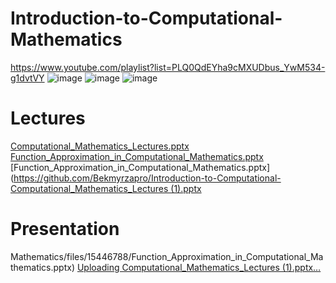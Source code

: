 # Introduction-to-Computational-Mathematics

https://www.youtube.com/playlist?list=PLQ0QdEYha9cMXUDbus_YwM534-g1dvtVY
![image](https://github.com/Bekmyrzapro/Introduction-to-Computational-Mathematics/assets/74038682/f9b2e7c3-7e0d-4444-9ff4-e8e97e0cba5b)
![image](https://github.com/Bekmyrzapro/Introduction-to-Computational-Mathematics/assets/74038682/78daaa5c-c679-43a7-9fb7-1e5a8bf323fc)
![image](https://github.com/Bekmyrzapro/Introduction-to-Computational-Mathematics/assets/74038682/8781d8f5-4c8e-4936-9ce8-3c8cf1ce614c)


# Lectures
[Computational_Mathematics_Lectures.pptx](https://github.com/Bekmyrzapro/Introduction-to-Computational-Mathematics/files/15446740/Computational_Mathematics_Lectures.pptx)
[Function_Approximation_in_Computational_Mathematics.pptx](https://github.com/Bekmyrzapro/Introduction-to-Computational-Mathematics/files/15446775/Function_Approximation_in_Computational_Mathematics.pptx)
[Function_Approximation_in_Computational_Mathematics.pptx](https://github.com/Bekmyrzapro/Introduction-to-Computational-
[Computational_Mathematics_Lectures (1).pptx](https://github.com/Bekmyrzapro/Introduction-to-Computational-Mathematics/files/15446792/Computational_Mathematics_Lectures.1.pptx)

# Presentation
Mathematics/files/15446788/Function_Approximation_in_Computational_Mathematics.pptx)
[Uploading Computational_Mathematics_Lectures (1).pptx…]()
